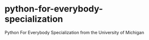 # python-for-everybody-specialization
Python For Everybody Specialization from the University of Michigan
